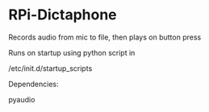 # RPi-Dictaphone
Records audio from mic to file, then plays on button press

Runs on startup using python script in 

/etc/init.d/startup_scripts


Dependencies:

pyaudio


